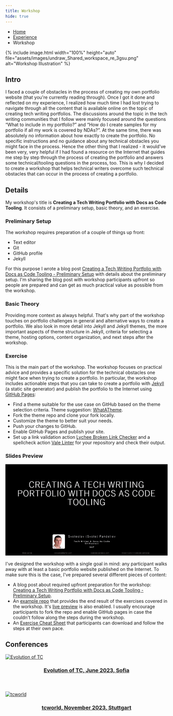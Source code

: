```yaml
---
title: Workshop
hide: true
---
```


<ul class="breadcrumb">
  <li><a href="./#" class="icon fa-home">  Home</a></li>
  <li><a href="./#experience" class="icon fa-list">  Experience</a></li>
  <li>Workshop</li>
</ul>


{% include image.html width="100%" height="auto" file="assets/images/undraw_Shared_workspace_re_3gsu.png" alt="Workshop Illustration" %}


## Intro

I faced a couple of obstacles in the process of creating my own portfolio website (that you're currently reading through). Once I got it done and reflected on my experience, I realized how much time I had lost trying to navigate through all the content that is available online on the topic of creating tech writing portfolios. The discussions around the topic in the tech writing communities that I follow were mainly focused around the questions “What to include in my portfolio?” and “How do I create samples for my portfolio if all my work is covered by NDAs?”. At the same time, there was absolutely no information about how exactly to create the portfolio. No specific instructions and no guidance about any technical obstacles you might face in the process. Hence the other thing that I realized - it would've been very, very helpful if I had found a resource on the Internet that guides me step by step through the process of creating the portfolio and answers some technical/tooling questions in the process, too. This is why I decided to create a workshop that helps technical writers overcome such technical obstacles that can occur in the process of creating a portfolio.

## Details

My workshop's title is **Creating a Tech Writing Portfolio with Docs as Code Tooling**. It consists of a preliminary setup, basic theory, and an exercise. 

### Preliminary Setup

The workshop requires preparation of a couple of things up front:

- Text editor
- Git
- GitHub profile
- Jekyll

For this purpose I wrote a blog post [Creating a Tech Writing Portfolio with Docs as Code Tooling - Preliminary Setup](https://slavipande.github.io/Workshop-TechWritingPortfolio/blog/tcworldworkshop-preliminary-setup) with details about the preliminary setup. I'm sharing the blog post with workshop participants upfront so people are prepared and can get as much practical value as possible from the workshop.

### Basic Theory

Providing more context as always helpful. That's why part of the workshop touches on portfolio challenges in general and alternative ways to create a portfolio. We also look in more detail into Jekyll and Jekyll themes, the more important aspects of theme structure in Jekyll, criteria for selecting a theme, hosting options, content organization, and next steps after the workshop.

### Exercise

This is the main part of the workshop. The workshop focuses on practical advice and provides a specific solution for the technical obstacles one might face when trying to create a portfolio. In particular, the workshop includes actionable steps that you can take to create a portfolio with [Jekyll](https://jekyllrb.com/) (a static site generator) and publish the portfolio to the Internet using [GitHub Pages](https://pages.github.com/):

- Find a theme suitable for the use case on GitHub based on the theme selection criteria. Theme suggestion: [WhatATheme](https://github.com/thedevslot/WhatATheme).
- Fork the theme repo and clone your fork locally.
- Customize the theme to better suit your needs.
- Push your changes to GitHub.
- Enable GitHub Pages and publish your site.
- Set up a link validation action [Lychee Broken Link Checker](https://github.com/marketplace/actions/lychee-broken-link-checker) and a spellcheck action [Vale Linter](https://github.com/marketplace/actions/vale-linter) for your repository and check their output.


### Slides Preview

![Slides gif](assets/images/Creating-a-Tech-Writing-Portfolio-With-Docs-As-Code-Tooling.gif)

I've designed the workshop with a single goal in mind: any participant walks away with at least a basic portfolio website published on the Internet. To make sure this is the case, I've prepared several different pieces of content:

- A blog post about required upfront preparation for the workshop: [Creating a Tech Writing Portfolio with Docs as Code Tooling - Preliminary Setup](https://slavipande.github.io/Workshop-TechWritingPortfolio/blog/tcworldworkshop-preliminary-setup).
- An [example repo](https://github.com/slavipande/Workshop-TechWritingPortfolio) that provides the end result of the exercises covered in the workshop. It's [live preview](https://slavipande.github.io/Workshop-TechWritingPortfolio/) is also enabled. I usually encourage participants to fork the repo and enable GitHub pages in case the couldn't follow along the steps during the workshop. 
- An [Exercise Cheat Sheet](https://slavipande.github.io/Workshop-TechWritingPortfolio/exercise-cheat-sheet) that participants can download and follow the steps at their own pace.


## Conferences 

<div class="row">
    <div class="4u 12u$(mobile)">
      <div class="item">
        <a href="https://evolution-of-tc.com/" class="image fit"><img src="https://evolution-of-tc.com/typo3conf/ext/zwbisdrei_template/Resources/Public/Images/etc-logo-2023.jpg" alt="Evolution of TC" />
          <header>
            <h3>Evolution of TC, June 2023, Sofia</h3>
          </header>
        </a>
      </div>
    </div>
    <div class="4u 12u$(mobile)">
      <div class="item">
        <a href="https://tcworldconference.tekom.de/" class="image fit"><img src="https://tcworldconference.tekom.de/typo3conf/ext/zwbisdrei_template/Resources/Public/Images/tcworld-conferences.svg" alt="tcworld" />
          <header>
            <h3>tcworld, November 2023, Stuttgart</h3>
          </header>
        </a>
      </div>
    </div>
</div>




